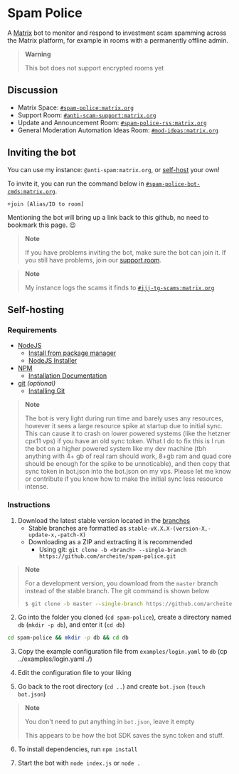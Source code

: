 # Spam Police

A [Matrix](https://matrix.org/) bot to monitor and respond to investment scam spamming across the Matrix platform, for example in rooms with a permanently offline admin.

> **Warning**
>
> This bot does not support encrypted rooms yet

## Discussion

- Matrix Space: [`#spam-police:matrix.org`](https://matrix.to/#/#spam-police:matrix.org)
- Support Room: [`#anti-scam-support:matrix.org`](https://matrix.to/#/#anti-scam-support:matrix.org)
- Update and Announcement Room: [`#spam-police-rss:matrix.org`](https://matrix.to/#/#spam-police-rss:matrix.org)
- General Moderation Automation Ideas Room: [`#mod-ideas:matrix.org`](https://matrix.to/#/#mod-ideas:matrix.org)

## Inviting the bot

You can use my instance: `@anti-spam:matrix.org`, or [self-host](https://github.com/jjj333-p/spam-police#self-hosting) your own!

To invite it, you can run the command below in [`#spam-police-bot-cmds:matrix.org`](https://matrix.to/#/#spam-police-bot-cmds:matrix.org).
```matrix
+join [Alias/ID to room]
```

Mentioning the bot will bring up a link back to this github, no need to bookmark this page. 😉

> **Note**
>
> If you have problems inviting the bot, make sure the bot can join it. If you still have problems, join our [support room](https://matrix.to/#/#anti-scam-support:matrix.org).

> **Note**
>
> My instance logs the scams it finds to [`#jjj-tg-scams:matrix.org`](https://matrix.to/#/#jjj-tg-scams:matrix.org)

## Self-hosting

### Requirements

- [NodeJS](https://nodejs.org/en/download/package-manager/)
	- [Install from package manager](https://nodejs.org/en/download/package-manager/)
	- [NodeJS Installer](https://nodejs.org/en/download/)
- [NPM](https://docs.npmjs.com/downloading-and-installing-node-js-and-npm)
	- [Installation Documentation](https://docs.npmjs.com/downloading-and-installing-node-js-and-npm)
- [git](https://git-scm.com/) *(optional)*
	- [Installing Git](https://git-scm.com/book/en/v2/Getting-Started-Installing-Git)

> **Note**
> 
> The bot is very light during run time and barely uses any resources, however it sees a large resource spike at startup due to initial sync. This can cause it to crash on lower powered systems (like the hetzner cpx11 vps) if you have an old sync token. What I do to fix this is I run the bot on a higher powered system like my dev machine (tbh anything with 4+ gb of real ram should work, 8+gb ram and quad core should be enough for the spike to be unnoticable), and then copy that sync token in bot.json into the bot.json on my vps. Please let me know or contribute if you know how to make the initial sync less resource intense.

### Instructions

1. Download the latest stable version located in the [branches](https://github.com/jjj333-p/spam-police/branches)
	- Stable branches are formatted as `stable-vX.X.X-(version-X,-update-x,-patch-X)`
	- Downloading as a ZIP and extracting it is recommended
		- Using git: `git clone -b <branch> --single-branch https://github.com/archeite/spam-police.git`

> **Note**
  >
> For a development version, you download from the `master` branch instead of the stable branch. The git command is shown below
> ```bash
> $ git clone -b master --single-branch https://github.com/archeite/spam-police.git
> ```

2. Go into the folder you cloned (`cd spam-police`), create a directory named `db` (`mkdir -p db`), and enter it (`cd db`)
```bash
cd spam-police && mkdir -p db && cd db
```

3. Copy the example configuration file from `examples/login.yaml` to `db` (cp ../examples/login.yaml ./)

4. Edit the configuration file to your liking

5. Go back to the root directory (`cd ..`) and create `bot.json` (`touch bot.json`)

> **Note**
> 
> You don't need to put anything in `bot.json`, leave it empty
> 
> This appears to be how the bot SDK saves the sync token and stuff.

6. To install dependencies, run `npm install`

7. Start the bot with `node index.js` or `node .`
